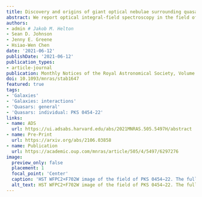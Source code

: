 ```yaml
---
title: Discovery and origins of giant optical nebulae surrounding quasar PKS 0454-22
abstract: We report optical integral-field spectroscopy in the field of one of the most luminous quasars in the {{< math >}}$z < 1${{< /math >}} Universe, PKS 0454−22, with the Multi-Unit Spectroscopic Explorer. These data enable the discovery of three large ionized nebulae emitting in {{< math >}}$\mathrm{[OII]}${{< /math >}}, {{< math >}}$\mathrm{H}\beta${{< /math >}}, and {{< math >}}$\mathrm{[OIII]}${{< /math >}} with projected areas of {{< math >}}$1720${{< /math >}}, {{< math >}}$1520${{< /math >}}, and {{< math >}}$130\ \mathrm{pkpc}^{2}${{< /math >}}, which we refer to as N1, N2, and N3, respectively. N1 spatially and kinematically surrounds the quasar host and five nearby galaxies. The morphology and kinematics of N1 are most consistent with stripped interstellar medium resulting from ongoing interactions. Its ionization properties can be explained by quasar photoionization. N2 spatially and kinematically surrounds two galaxies that are at projected distances of {{< math >}}$d \approx 90\ \mathrm{pkpc}${{< /math >}} and line-of-sight velocities of {{< math >}}$\Delta v \approx 1410\ \mathrm{km/s}${{< /math >}} from the quasar. The morphology and kinematics of N2 are also consistent with stripped interstellar medium. However, its ionization state requires additional ionization sources beyond the quasar, likely from fast shocks as it moves through the hot halo associated with a galaxy overdensity around the quasar. N3 is not coincident with any galaxies with secure redshifts, and may arise from a cool gas structure in the intragroup medium or a dwarf galaxy. These large ionized nebulae demonstrate that interactions can produce cool gas structures on halo scales, while also possibly facilitating quasar fueling. The growing availability of wide-area integral field spectroscopic data will continue to reveal the morphologies, kinematics, and conditions of the gas flows, which may fuel galaxy and black hole growth.
authors:
- admin # Jakob M. Helton
- Sean D. Johnson
- Jenny E. Greene
- Hsiao-Wen Chen
date: '2021-06-12'
publishDate: '2021-06-12'
publication_types:
- article-journal
publication: Monthly Notices of the Royal Astronomical Society, Volume 505, Issue 4, pages 5497-5513
doi: 10.1093/mnras/stab1647
featured: true
tags:
- 'Galaxies'
- 'Galaxies: interactions'
- 'Quasars: general'
- 'Quasars: individual: PKS 0454-22'
links:
- name: ADS
  url: https://ui.adsabs.harvard.edu/abs/2021MNRAS.505.5497H/abstract
- name: Pre-Print
  url: https://arxiv.org/abs/2106.03858
- name: Publication
  url: https://academic.oup.com/mnras/article/505/4/5497/6297276
image:
  preview_only: false
  placement: 1
  focal_point: 'Center'
  caption: 'HST WFPC2+F702W image of the field of PKS 0454−22. The full image shows the {{< math >}}$1.0\ \mathrm{arcmin} \times 1.0\ \mathrm{arcmin}${{< /math >}} MUSE FOV and the dotted box marks the {{< math >}}$30\ \mathrm{arcsec} \times 30\ \mathrm{arcsec}${{< /math >}} region displayed in Figure 5. Galaxies in the quasar host environment are labelled by their ID and LOS velocity from the quasar in km/s ({{< math >}}$z\\_{\mathrm{QSO}} = 0.5335${{< /math >}}). The quasar is marked by a cyan star while one of the quasar radio lobes is marked by a green diamond. The other radio lobe falls outside of the MUSE FOV, so it is not shown here.'
  alt_text: HST WFPC2+F702W image of the field of PKS 0454−22. The full image shows the {{< math >}}$1.0\ \mathrm{arcmin} \times 1.0\ \mathrm{arcmin}${{< /math >}} MUSE FOV and the dotted box marks the {{< math >}}$30\ \mathrm{arcsec} \times 30\ \mathrm{arcsec}${{< /math >}} region displayed in Figure 5. Galaxies in the quasar host environment are labelled by their ID and LOS velocity from the quasar in km/s ({{< math >}}$z\\_{\mathrm{QSO}} = 0.5335${{< /math >}}). The quasar is marked by a cyan star while one of the quasar radio lobes is marked by a green diamond. The other radio lobe falls outside of the MUSE FOV, so it is not shown here.
---
```

